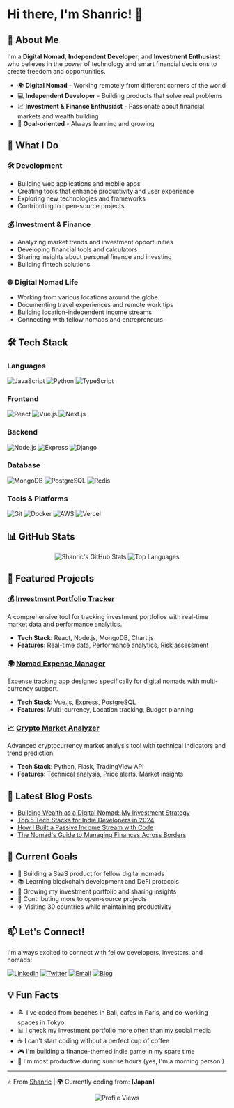 # Hi there, I'm Shanric! 👋

## 🚀 About Me

I'm a **Digital Nomad**, **Independent Developer**, and **Investment Enthusiast** who believes in the power of technology and smart financial decisions to create freedom and opportunities.

- 🌍 **Digital Nomad** - Working remotely from different corners of the world
- 💻 **Independent Developer** - Building products that solve real problems
- 📈 **Investment & Finance Enthusiast** - Passionate about financial markets and wealth building
- 🎯 **Goal-oriented** - Always learning and growing

## 💼 What I Do

### 🛠️ Development
- Building web applications and mobile apps
- Creating tools that enhance productivity and user experience
- Exploring new technologies and frameworks
- Contributing to open-source projects

### 💰 Investment & Finance
- Analyzing market trends and investment opportunities
- Developing financial tools and calculators
- Sharing insights about personal finance and investing
- Building fintech solutions

### 🌐 Digital Nomad Life
- Working from various locations around the globe
- Documenting travel experiences and remote work tips
- Building location-independent income streams
- Connecting with fellow nomads and entrepreneurs

## 🛠️ Tech Stack

### Languages
![JavaScript](https://img.shields.io/badge/-JavaScript-F7DF1E?style=flat-square&logo=javascript&logoColor=black)
![Python](https://img.shields.io/badge/-Python-3776AB?style=flat-square&logo=python&logoColor=white)
![TypeScript](https://img.shields.io/badge/-TypeScript-3178C6?style=flat-square&logo=typescript&logoColor=white)

### Frontend
![React](https://img.shields.io/badge/-React-61DAFB?style=flat-square&logo=react&logoColor=black)
![Vue.js](https://img.shields.io/badge/-Vue.js-4FC08D?style=flat-square&logo=vue.js&logoColor=white)
![Next.js](https://img.shields.io/badge/-Next.js-000000?style=flat-square&logo=next.js&logoColor=white)

### Backend
![Node.js](https://img.shields.io/badge/-Node.js-339933?style=flat-square&logo=node.js&logoColor=white)
![Express](https://img.shields.io/badge/-Express-000000?style=flat-square&logo=express&logoColor=white)
![Django](https://img.shields.io/badge/-Django-092E20?style=flat-square&logo=django&logoColor=white)

### Database
![MongoDB](https://img.shields.io/badge/-MongoDB-47A248?style=flat-square&logo=mongodb&logoColor=white)
![PostgreSQL](https://img.shields.io/badge/-PostgreSQL-336791?style=flat-square&logo=postgresql&logoColor=white)
![Redis](https://img.shields.io/badge/-Redis-DC382D?style=flat-square&logo=redis&logoColor=white)

### Tools & Platforms
![Git](https://img.shields.io/badge/-Git-F05032?style=flat-square&logo=git&logoColor=white)
![Docker](https://img.shields.io/badge/-Docker-2496ED?style=flat-square&logo=docker&logoColor=white)
![AWS](https://img.shields.io/badge/-AWS-232F3E?style=flat-square&logo=amazon-aws&logoColor=white)
![Vercel](https://img.shields.io/badge/-Vercel-000000?style=flat-square&logo=vercel&logoColor=white)

## 📊 GitHub Stats

<div align="center">
  <img src="https://github-readme-stats.vercel.app/api?username=shanricx&show_icons=true&theme=radical" alt="Shanric's GitHub Stats" />
  <img src="https://github-readme-stats.vercel.app/api/top-langs/?username=shanricx&layout=compact&theme=radical" alt="Top Languages" />
</div>

## 🌟 Featured Projects

### 💰 [Investment Portfolio Tracker](https://github.com/shanricx/portfolio-tracker)
A comprehensive tool for tracking investment portfolios with real-time market data and performance analytics.
- **Tech Stack**: React, Node.js, MongoDB, Chart.js
- **Features**: Real-time data, Performance analytics, Risk assessment

### 🌍 [Nomad Expense Manager](https://github.com/shanricx/nomad-expenses)
Expense tracking app designed specifically for digital nomads with multi-currency support.
- **Tech Stack**: Vue.js, Express, PostgreSQL
- **Features**: Multi-currency, Location tracking, Budget planning

### 📈 [Crypto Market Analyzer](https://github.com/shanricx/crypto-analyzer)
Advanced cryptocurrency market analysis tool with technical indicators and trend prediction.
- **Tech Stack**: Python, Flask, TradingView API
- **Features**: Technical analysis, Price alerts, Market insights

## 📝 Latest Blog Posts

<!-- BLOG-POST-LIST:START -->
- [Building Wealth as a Digital Nomad: My Investment Strategy](https://blog.shanric.dev/wealth-building-nomad)
- [Top 5 Tech Stacks for Indie Developers in 2024](https://blog.shanric.dev/tech-stacks-2024)
- [How I Built a Passive Income Stream with Code](https://blog.shanric.dev/passive-income-code)
- [The Nomad's Guide to Managing Finances Across Borders](https://blog.shanric.dev/nomad-finance-guide)
<!-- BLOG-POST-LIST:END -->

## 🎯 Current Goals

- 🚀 Building a SaaS product for fellow digital nomads
- 📚 Learning blockchain development and DeFi protocols
- 🌱 Growing my investment portfolio and sharing insights
- 🤝 Contributing more to open-source projects
- ✈️ Visiting 30 countries while maintaining productivity

## 📫 Let's Connect!

I'm always excited to connect with fellow developers, investors, and nomads!

[![LinkedIn](https://img.shields.io/badge/-LinkedIn-0077B5?style=flat-square&logo=linkedin&logoColor=white)](https://linkedin.com/in/shanric)
[![Twitter](https://img.shields.io/badge/-Twitter-1DA1F2?style=flat-square&logo=twitter&logoColor=white)](https://twitter.com/shanric)
[![Email](https://img.shields.io/badge/-Email-D14836?style=flat-square&logo=gmail&logoColor=white)](mailto:shanric.dev@gmail.com)
[![Blog](https://img.shields.io/badge/-Blog-FF5722?style=flat-square&logo=blogger&logoColor=white)](https://blog.shanric.dev)

## 💡 Fun Facts

- 🏝️ I've coded from beaches in Bali, cafes in Paris, and co-working spaces in Tokyo
- 📊 I check my investment portfolio more often than my social media
- ☕ I can't start coding without a perfect cup of coffee
- 🎮 I'm building a finance-themed indie game in my spare time
- 🌅 I'm most productive during sunrise hours (yes, I'm a morning person!)

---

⭐️ From [Shanric](https://github.com/shanricx) | 🌍 Currently coding from: **[Japan]**

<div align="center">
  <img src="https://komarev.com/ghpvc/?username=shanricx&color=blue&style=flat-square" alt="Profile Views" />
</div>
